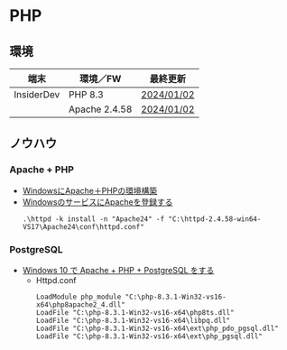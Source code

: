 # PHP

##  環境
  |端末       |環境／FW         |最終更新
  |-----------|----------------|----------
  |InsiderDev |PHP 8.3         |[2024/01/02](https://windows.php.net/download)
  |           |Apache 2.4.58   |[2024/01/02](https://www.apachelounge.com/download/)

##  ノウハウ
### Apache + PHP
  - [WindowsにApache＋PHPの環境構築](https://qiita.com/blue-mountain/items/53a3bdc1c0c5f7c73a54)
  - [WindowsのサービスにApacheを登録する](https://qiita.com/hiromaru/items/455975d789715a48eb9d)
    ```
    .\httpd -k install -n "Apache24" -f "C:\httpd-2.4.58-win64-VS17\Apache24\conf\httpd.conf"
    ```
### PostgreSQL
  - [Windows 10 で Apache + PHP + PostgreSQL をする](https://qiita.com/skytomo221/items/94aec65da2c7bddb5c2d)
    - Httpd.conf
      ```
      LoadModule php_module "C:\php-8.3.1-Win32-vs16-x64\php8apache2_4.dll"
      LoadFile "C:\php-8.3.1-Win32-vs16-x64\php8ts.dll"
      LoadFile "C:\php-8.3.1-Win32-vs16-x64\libpq.dll"
      LoadFile "C:\php-8.3.1-Win32-vs16-x64\ext\php_pdo_pgsql.dll"
      LoadFile "C:\php-8.3.1-Win32-vs16-x64\ext\php_pgsql.dll"
      ```
